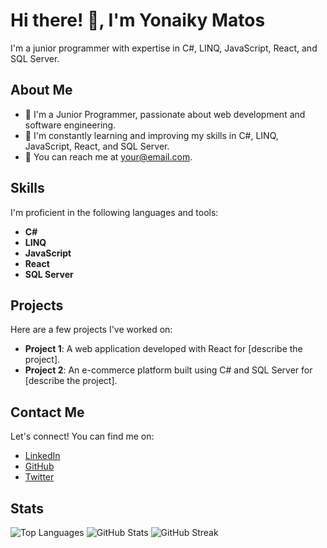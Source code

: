 <h1>Hi there! 👋, I'm Yonaiky Matos</h1>

<p>I'm a junior programmer with expertise in C#, LINQ, JavaScript, React, and SQL Server.</p>

<h2>About Me</h2>
<ul>
  <li>💼 I'm a Junior Programmer, passionate about web development and software engineering.</li>
  <li>🌱 I'm constantly learning and improving my skills in C#, LINQ, JavaScript, React, and SQL Server.</li>
  <li>📧 You can reach me at <a href="mailto:yonaikymatos@gmail.com">your@email.com</a>.</li>
</ul>

<h2>Skills</h2>
<p>I'm proficient in the following languages and tools:</p>
<ul>
  <li><strong>C#</strong></li>
  <li><strong>LINQ</strong></li>
  <li><strong>JavaScript</strong></li>
  <li><strong>React</strong></li>
  <li><strong>SQL Server</strong></li>
</ul>

<h2>Projects</h2>
<p>Here are a few projects I've worked on:</p>
<ul>
  <li><strong>Project 1</strong>: A web application developed with React for [describe the project].</li>
  <li><strong>Project 2</strong>: An e-commerce platform built using C# and SQL Server for [describe the project].</li>
</ul>

<h2>Contact Me</h2>
<p>Let's connect! You can find me on:</p>
<ul>
  <li><a href="https://www.linkedin.com/in/yourusername">LinkedIn</a></li>
  <li><a href="https://github.com/yourusername">GitHub</a></li>
  <li><a href="https://twitter.com/yourusername">Twitter</a></li>
</ul>

<h2>Stats</h2>
<img src="https://github-readme-stats.vercel.app/api/top-langs/?username=yourusername&show_icons=true&locale=en&bg_color=0d1117&text_color=ffffff&layout=compact" alt="Top Languages">

<img src="https://github-readme-stats.vercel.app/api/?username=yourusername&show_icons=true&locale=en&bg_color=0d1117&text_color=ffffff&repo=your-repo-name" alt="GitHub Stats">

<img src="https://github-readme-streak-stats.herokuapp.com/?user=yourusername&theme=dark&background=0d1117&date_format=M%20j%5B%2C%20Y%5D" alt="GitHub Streak">
